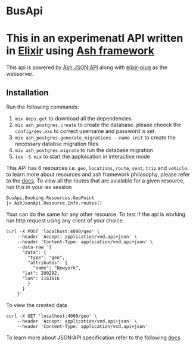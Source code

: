 # BusApi

# This in an experimenatl API written in [Elixir](https://elixir-lang.org/) using [Ash framework](https://ash-hq.org/)

This api is powered by [Ash JSON:API](https://ash-hq.org/docs/guides/ash_json_api/latest/tutorials/getting-started-with-json-api) along with [elixir-plug](https://github.com/elixir-plug/plug) as the webserver. 

## Installation

Run the following commands:
1. `mix deps.get` to download all the dependencies
2. `mix ash_postgres.create` to create the database. please cheeck the `config/dev.exs` to correct username and password is set.
3. `mix ash_postgres.generate_migrations --name init` to create the necessary databse migration files
4. `mix ash_postgres.migrate` to run the database migration
5. `iex -S mix` to start the apploication in interactive mode

This API has 6 resources i.e. `geo`, `locations`, `route`, `seat`, `trip` and `vehicle`. to learn more about resources and ash framework philosophy, please refer to the [docs](https://ash-hq.org/).
To view all the routes that are avialable for a given resource, run this in your iex session 
```
BusApi.Booking.Resources.GeoPoint
|> AshJsonApi.Resource.Info.routes()
```
Your can do the same for any other resource. To test if the api is working run http request using any client of your choice.
```
curl -X POST 'localhost:4000/geo' \
    --header 'Accept: application/vnd.api+json' \
    --header 'Content-Type: application/vnd.api+json' \
    --data-raw '{
      "data": {
        "type": "geo",
        "attributes": {
          "name": "Newyork",
	  "lat": 200202,
	  "lon": 1161616
        }
      }
    }'
```
To view the created data
```
curl -X GET 'localhost:4000/geo' \
    --header 'Accept: application/vnd.api+json' \
    --header 'Content-Type: application/vnd.api+json'
```
To learn more about JSON:API specification refer to the following [docs](https://jsonapi.org/)
